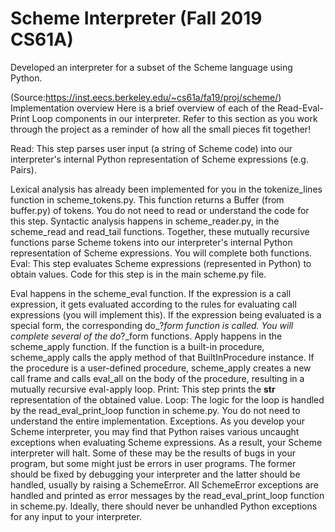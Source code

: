 # Scheme Interpreter (Fall 2019 CS61A)
Developed an interpreter for a subset of the Scheme language using Python.

(Source:https://inst.eecs.berkeley.edu/~cs61a/fa19/proj/scheme/)
Implementation overview
Here is a brief overview of each of the Read-Eval-Print Loop components in our interpreter. Refer to this section as you work through the project as a reminder of how all the small pieces fit together!

Read: This step parses user input (a string of Scheme code) into our interpreter's internal Python representation of Scheme expressions (e.g. Pairs).

Lexical analysis has already been implemented for you in the tokenize_lines function in scheme_tokens.py. This function returns a Buffer (from buffer.py) of tokens. You do not need to read or understand the code for this step.
Syntactic analysis happens in scheme_reader.py, in the scheme_read and read_tail functions. Together, these mutually recursive functions parse Scheme tokens into our interpreter's internal Python representation of Scheme expressions. You will complete both functions.
Eval: This step evaluates Scheme expressions (represented in Python) to obtain values. Code for this step is in the main scheme.py file.

Eval happens in the scheme_eval function. If the expression is a call expression, it gets evaluated according to the rules for evaluating call expressions (you will implement this). If the expression being evaluated is a special form, the corresponding do_?_form function is called. You will complete several of the do_?_form functions.
Apply happens in the scheme_apply function. If the function is a built-in procedure, scheme_apply calls the apply method of that BuiltInProcedure instance. If the procedure is a user-defined procedure, scheme_apply creates a new call frame and calls eval_all on the body of the procedure, resulting in a mutually recursive eval-apply loop.
Print: This step prints the __str__ representation of the obtained value.
Loop: The logic for the loop is handled by the read_eval_print_loop function in scheme.py. You do not need to understand the entire implementation.
Exceptions. As you develop your Scheme interpreter, you may find that Python raises various uncaught exceptions when evaluating Scheme expressions. As a result, your Scheme interpreter will halt. Some of these may be the results of bugs in your program, but some might just be errors in user programs. The former should be fixed by debugging your interpreter and the latter should be handled, usually by raising a SchemeError. All SchemeError exceptions are handled and printed as error messages by the read_eval_print_loop function in scheme.py. Ideally, there should never be unhandled Python exceptions for any input to your interpreter.

